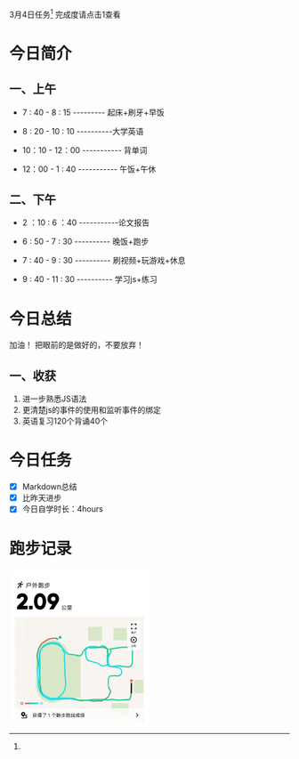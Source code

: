 <a herf="">3月4日任务[^1]</a> 完成度请点击1查看

# <font face="仿宋">今日简介 </font>


## <font face="楷体"> 一、上午</font>
- 7 : 40 - 8 : 15 --------- 起床+刷牙+早饭
  
- 8 : 20 - 10 : 10 ----------大学英语
- 10：10 - 12：00 ----------- 背单词
- 12：00 - 1 : 40 ----------- 午饭+午休
  

## <font face="楷体"> 二、下午</font>

- 2 ：10  : 6 ：40 -----------论文报告
  
- 6 : 50 - 7  : 30 ---------- 晚饭+跑步

- 7 : 40 - 9 : 30 ---------- 刷视频+玩游戏+休息
  
- 9 : 40 - 11 : 30 ---------- 学习js+练习


# <font face="仿宋">今日总结 </font>
加油！
把眼前的是做好的，不要放弃！

## <font face="楷体"> 一、收获</font>
1. 进一步熟悉JS语法
2. 更清楚js的事件的使用和监听事件的绑定
3. 英语复习120个背诵40个


# <font face="仿宋">今日任务 </font>
 [^1]:
   - [x] Markdown总结
   - [x] 比昨天进步
   - [x] 今日自学时长：4hours

# <font face="仿宋">跑步记录 </font>
##### <font face="楷体"> </font>
<img src="/img/ran_3-4.jpg" style="width:50%">
